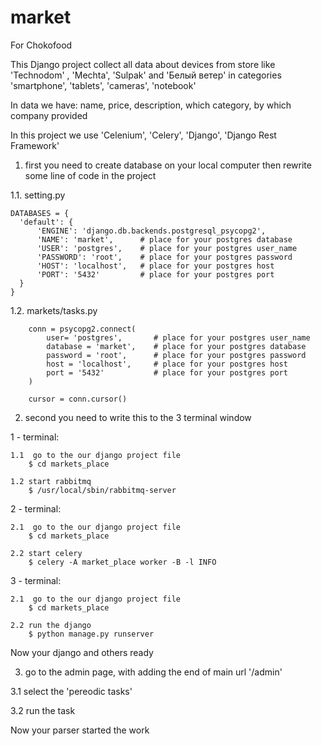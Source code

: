 # market
For Chokofood

This Django project collect all data about devices from store like 'Technodom' , 'Mechta', 'Sulpak' and 'Белый ветер' in categories 'smartphone', 'tablets', 'cameras', 'notebook'

In data we have: name, price, description, which category, by which company provided
  
In this project we use 'Celenium', 'Celery', 'Django', 'Django Rest Framework'

1) first you need to create database on your local computer then rewrite some line of code in the project 

  1.1. setting.py 
  
    DATABASES = {
      'default': {
          'ENGINE': 'django.db.backends.postgresql_psycopg2',
          'NAME': 'market',      # place for your postgres database
          'USER': 'postgres',    # place for your postgres user_name
          'PASSWORD': 'root',    # place for your postgres password
          'HOST': 'localhost',   # place for your postgres host
          'PORT': '5432'         # place for your postgres port
      }
    }
    
    
   1.2. markets/tasks.py
   
        conn = psycopg2.connect(
            user= 'postgres',       # place for your postgres user_name
            database = 'market',    # place for your postgres database
            password = 'root',      # place for your postgres password
            host = 'localhost',     # place for your postgres host
            port = '5432'           # place for your postgres port
        )

        cursor = conn.cursor()
        
2) second you need to write this to the 3 terminal window 

  1 - terminal:
  
    1.1  go to the our django project file 
        $ cd markets_place
       
    1.2 start rabbitmq
        $ /usr/local/sbin/rabbitmq-server
      
  2 - terminal:
  
    2.1  go to the our django project file 
        $ cd markets_place
       
    2.2 start celery
        $ celery -A market_place worker -B -l INFO
        
  3 - terminal:
  
    2.1  go to the our django project file 
        $ cd markets_place
       
    2.2 run the django
        $ python manage.py runserver
        

Now your django and others ready

3) go to the admin page, with adding the end of main url  '/admin'
  
  3.1 select the 'pereodic tasks'
  
  3.2 run the task
  
Now your parser started the work

